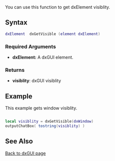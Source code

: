 <pageclass class="client" subcaption="GUI Class method"></pageclass>

You can use this function to get dxElement visiblity.

Syntax
------

``` lua
dxElement  dxGetVisible (element dxElement)
```

### Required Arguments

-   **dxElement:** A dxGUI element.

### Returns

-   **visiblity**: dxGUI visiblity

Example
-------

This example gets window visiblity.

``` lua

local visiblity = dxGetVisible(dxWindow)
outputChatBox( tostring(visiblity) )
```

See Also
--------

[Back to dxGUI page](/dxGUI.md "wikilink")
